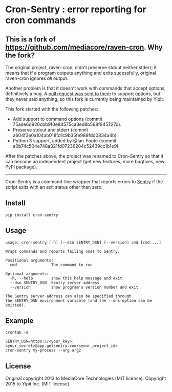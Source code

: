 Cron-Sentry : error reporting for cron commands
================================================

This is a fork of https://github.com/mediacore/raven-cron. Why the fork?
-------------------------------------------

The original project, raven-cron, didn't preserve stdout neither stderr; it means that if a program outputs anything and exits sucessfully, original raven-cron ignores *all* output.

Another problem is that it doesn't work with commands that accept options, definitively a bug. A [pull request was sent to them](https://github.com/mediacore/raven-cron/pull/4) to support options, but they never said anything, so this fork is currently being maintained by Yipit.


This fork started with the following patches:

* Add support to command options (commit 75ade6d920cbb9f0e84575ca3ed8b568f945727d).
* Preserve stdout and stderr (commit a604f3e0a104ab018fd1c9b35fe989fdd0834a4b).
* Python 3 support, added by @Ian-Foote (commit a0b74c504e748a821fd07236204c52439cc1b1e9).

After the patches above, the project was renamed to Cron-Sentry so that it can become an independent project (get new features, more bugfixes, new PyPI package).

----


Cron-Sentry is a command-line wrapper that reports errors to
[Sentry](http://getsentry.com) if the script exits with an exit status other
than zero.

Install
-------

`pip install cron-sentry`

Usage
-----

```
usage: cron-sentry [-h] [--dsn SENTRY_DSN] [--version] cmd [cmd ...]

Wraps commands and reports failing ones to Sentry.

Positional arguments:
  cmd               The command to run

Optional arguments:
  -h, --help        show this help message and exit
  --dsn SENTRY_DSN  Sentry server address
  --version         show program's version number and exit

The Sentry server address can also be specified through
the SENTRY_DSN environment variable (and the --dns option can be omitted).
```

Example
-------

`crontab -e`
```
SENTRY_DSN=https://<your_key>:<your_secret>@app.getsentry.com/<your_project_id>
cron-sentry my-process --arg arg2
```

License
-------

Original copyright 2013 to MediaCore Technologies (MIT license).
Copyright 2015 to Yipit Inc. (MIT license).
